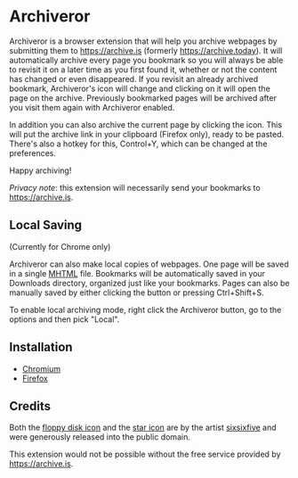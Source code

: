 # Archiveror

Archiveror is a browser extension that will help you archive webpages by
submitting them to <https://archive.is> (formerly <https://archive.today>). It
will automatically archive every page you bookmark so you will always be able to
revisit it on a later time as you first found it, whether or not the content has
changed or even disappeared. If you revisit an already archived bookmark,
Archiveror's icon will change and clicking on it will open the page on the
archive. Previously bookmarked pages will be archived after you visit them again
with Archiveror enabled.

In addition you can also archive the current page by clicking the icon. This
will put the archive link in your clipboard (Firefox only), ready to be pasted.
There's also a hotkey for this, Control+Y, which can be changed at the
preferences.

Happy archiving!

*Privacy note*: this extension will necessarily send your bookmarks to
<https://archive.is>.

## Local Saving
(Currently for Chrome only)

Archiveror can also make local copies of webpages. One page will be saved in a
single [MHTML](https://en.wikipedia.org/wiki/MHTML) file. Bookmarks will be
automatically saved in your Downloads directory, organized just like your
bookmarks. Pages can also be manually saved by either clicking the button or
pressing Ctrl+Shift+S.

To enable local archiving mode, right click the Archiveror button, go to the
options and then pick "Local".

## Installation

* [Chromium](https://chrome.google.com/webstore/detail/archiveror/cpjdnekhgjdecpmjglkcegchhiijadpb)
* [Firefox](https://addons.mozilla.org/firefox/addon/archiveror/)

## Credits

Both the
[floppy disk icon](https://openclipart.org/detail/211780/matt-icons_media-floppy-by-sixsixfive-211780)
and the
[star icon](https://openclipart.org/detail/212371/rodentia-icons_help-about-by-sixsixfive-212371)
are by the artist [sixsixfive](https://sixsixfive.deviantart.com/) and were
generously released into the public domain.

This extension would not be possible without the free service provided by
<https://archive.is>.
